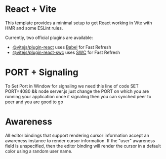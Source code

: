 # React + Vite

This template provides a minimal setup to get React working in Vite with HMR and some ESLint rules.

Currently, two official plugins are available:

- [@vitejs/plugin-react](https://github.com/vitejs/vite-plugin-react/blob/main/packages/plugin-react/README.md) uses [Babel](https://babeljs.io/) for Fast Refresh
- [@vitejs/plugin-react-swc](https://github.com/vitejs/vite-plugin-react-swc) uses [SWC](https://swc.rs/) for Fast Refresh
# PORT + Signaling
To Set Port in Window for signaling 
we need this line of code
SET PORT=4080 && node server.js 
just change the PORT on which you are running your application
once it signaling then you can synched peer to peer 
and you are good to go
# Awareness
All editor bindings that support rendering cursor information accept an awareness instance to render cursor information. If the "user" awareness field is unspecified, then the editor binding will render the cursor in a default color using a random user name.
